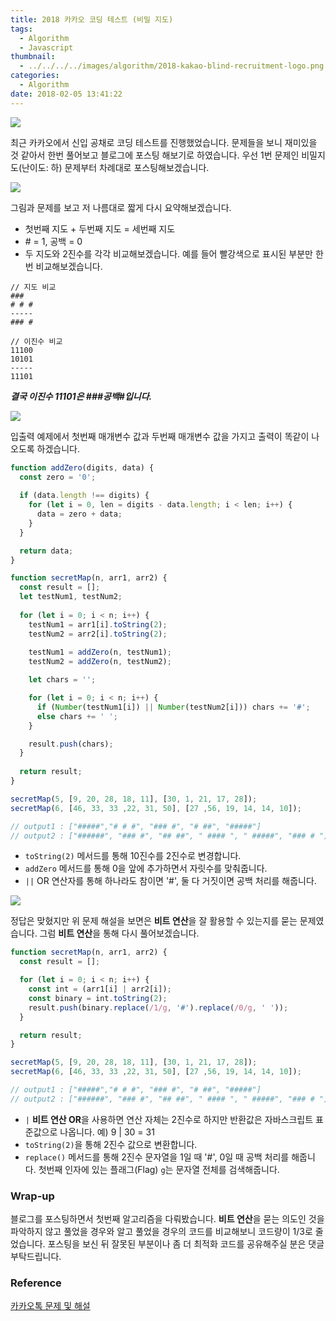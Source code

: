 ```yaml
---
title: 2018 카카오 코딩 테스트 (비밀 지도)
tags:
  - Algorithm
  - Javascript
thumbnail:
  - ../../../../images/algorithm/2018-kakao-blind-recruitment-logo.png
categories:
  - Algorithm
date: 2018-02-05 13:41:22
---
```




![](../../../../images/algorithm/2018-kakao-blind-recruitment-logo.png)

최근 카카오에서 신입 공채로 코딩 테스트를 진행했었습니다. 문제들을 보니 재미있을 것 같아서 한번 풀어보고 블로그에 포스팅 해보기로 하였습니다.
우선 1번 문제인 비밀지도(난이도: 하) 문제부터 차례대로 포스팅해보겠습니다.

![](../../../../images/algorithm/2018-kakao-blind-recruitment-round-1-1-01.png)

그림과 문제를 보고 저 나름대로 짧게 다시 요약해보겠습니다.

* 첫번째 지도 + 두번째 지도 = 세번째 지도
* \# = 1, 공백 = 0
* 두 지도와 2진수를 각각 비교해보겠습니다. 예를 들어 빨강색으로 표시된 부분만 한 번 비교해보겠습니다.

``` plain
// 지도 비교
###
# # #
-----
### #

// 이진수 비교
11100
10101
-----
11101
```

***결국 이진수 11101은 ###공백#입니다.***

![](../../../../images/algorithm/2018-kakao-blind-recruitment-round-1-1-02.png)

입출력 예제에서 첫번째 매개변수 값과 두번째 매개변수 값을 가지고 출력이 똑같이 나오도록 하겠습니다.

```js
function addZero(digits, data) {
  const zero = '0';
  
  if (data.length !== digits) {
    for (let i = 0, len = digits - data.length; i < len; i++) {
      data = zero + data;
    }
  }

  return data;
}

function secretMap(n, arr1, arr2) {
  const result = [];
  let testNum1, testNum2;
  
  for (let i = 0; i < n; i++) {
    testNum1 = arr1[i].toString(2);
    testNum2 = arr2[i].toString(2);
    
    testNum1 = addZero(n, testNum1);
    testNum2 = addZero(n, testNum2);

    let chars = '';

    for (let i = 0; i < n; i++) {
      if (Number(testNum1[i]) || Number(testNum2[i])) chars += '#';
      else chars += ' ';
    }

    result.push(chars);
  }
  
  return result;
}

secretMap(5, [9, 20, 28, 18, 11], [30, 1, 21, 17, 28]);
secretMap(6, [46, 33, 33 ,22, 31, 50], [27 ,56, 19, 14, 14, 10]);

// output1 : ["#####","# # #", "### #", "# ##", "#####"]
// output2 : ["######", "### #", "## ##", " #### ", " #####", "### # "]
```

* <code>toString(2)</code> 메서드를 통해 10진수를 2진수로 변경합니다.
* <code>addZero</code> 메서드를 통해 0을 앞에 추가하면서 자릿수를 맞춰줍니다.
* <code>||</code> OR 연산자를 통해 하나라도 참이면 '#', 둘 다 거짓이면 공백 처리를 해줍니다.

![](../../../../images/algorithm/2018-kakao-blind-recruitment-round-1-1-03.png)

정답은 맞혔지만 위 문제 해설을 보면은 **비트 연산**을 잘 활용할 수 있는지를 묻는 문제였습니다. 그럼 **비트 연산**을 통해 다시 풀어보겠습니다.

``` js
function secretMap(n, arr1, arr2) {
  const result = [];

  for (let i = 0; i < n; i++) {
    const int = (arr1[i] | arr2[i]);
    const binary = int.toString(2);
    result.push(binary.replace(/1/g, '#').replace(/0/g, ' '));
  }

  return result;
}

secretMap(5, [9, 20, 28, 18, 11], [30, 1, 21, 17, 28]);
secretMap(6, [46, 33, 33 ,22, 31, 50], [27 ,56, 19, 14, 14, 10]);

// output1 : ["#####","# # #", "### #", "# ##", "#####"]
// output2 : ["######", "### #", "## ##", " #### ", " #####", "### # "]
```

* <code>|</code> **비트 연산 OR**을 사용하면 연산 자체는 2진수로 하지만 반환값은 자바스크립트 표준값으로 나옵니다.
예) 9 | 30 = 31
* <code>toString(2)</code>을 통해 2진수 값으로 변환합니다.
* <code>replace()</code> 메서드를 통해 2진수 문자열을 1일 때 '#', 0일 때 공백 처리를 해줍니다. 첫번째 인자에 있는 플래그(Flag) <code>g</code>는 문자열 전체를 검색해줍니다.

### Wrap-up

블로그를 포스팅하면서 첫번째 알고리즘을 다뤄봤습니다. **비트 연산**을 묻는 의도인 것을 파악하지 않고 풀었을 경우와 알고 풀었을 경우의 코드를 비교해보니 코드량이 1/3로 줄었습니다. 포스팅을 보신 뒤 잘못된 부분이나 좀 더 최적화 코드를 공유해주실 분은 댓글 부탁드립니다.

### Reference

[카카오톡 문제 및 해설](http://tech.kakao.com/2017/09/27/kakao-blind-recruitment-round-1/)